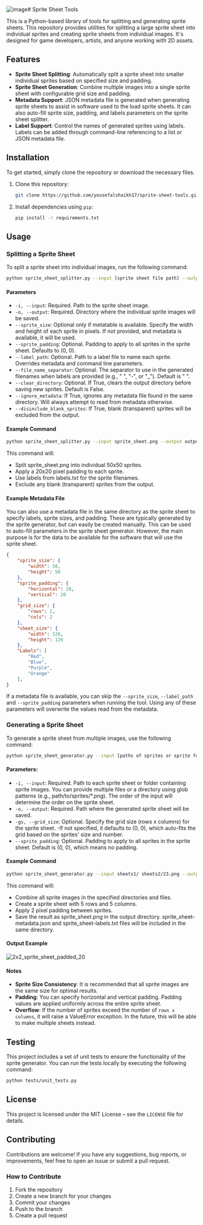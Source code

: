 ![image](https://github.com/user-attachments/assets/721a6e3c-7355-4f09-b001-ff6d623730f0)# Sprite Sheet Tools

This is a Python-based library of tools for splitting and generating sprite sheets. This repository provides utilities for splitting a large sprite sheet into individual sprites and creating sprite sheets from individual images. It's designed for game developers, artists, and anyone working with 2D assets.

## Features

- **Sprite Sheet Splitting**: Automatically split a sprite sheet into smaller individual sprites based on specified size and padding.
- **Sprite Sheet Generation**: Combine multiple images into a single sprite sheet with configurable grid size and padding.
- **Metadata Support**:  JSON metadata file is generated when generating sprite sheets to assist in software used to the load sprite sheets. It can also auto-fill sprite size, padding, and labels parameters on the sprite sheet splitter.
- **Label Support**: Control the names of generated sprites using labels. Labels can be added through command-line referencing to a list or JSON metadata file.

## Installation

To get started, simply clone the repository or download the necessary files.

1. Clone this repository:
   ```bash
   git clone https://github.com/yousefalshaikh17/sprite-sheet-tools.git
   ```
2. Install dependencies using ``pip``:
    ```bash
   pip install -r requirements.txt
   ```


## Usage

### Splitting a Sprite Sheet

To split a sprite sheet into individual images, run the following command:
   ```bash
   python sprite_sheet_splitter.py --input [sprite sheet file path] --output [output folder] --sprite_size ([sprite width], [sprite height])
   ```

   #### Parameters
- `-i, --input`: Required. Path to the sprite sheet image.
- `-o, --output`: Required. Directory where the individual sprite images will be saved.
- `--sprite_size`: Optional only if metatable is available. Specify the width and height of each sprite in pixels. If not provided, and metadata is available, it will be used.
- `--sprite_padding`: Optional. Padding to apply to all sprites in the sprite sheet. Defaults to (0, 0).
- `--label_path`: Optional. Path to a label file to name each sprite. Overrides metadata and command line parameters.
- `--file_name_separator`: Optional. The separator to use in the generated filenames when labels are provided (e.g., " ", "-", or "_"). Default is " ".
- `--clear_directory`: Optional. If True, clears the output directory before saving new sprites. Default is False.
- `--ignore_metadata`: If True, ignores any metadata file found in the same directory. Will always attempt to read from metadata otherwise.
- `--disinclude_blank_sprites`: If True, blank (transparent) sprites will be excluded from the output.

#### Example Command
   ```bash
   python sprite_sheet_splitter.py --input sprite_sheet.png --output output_folder --sprite_size (50,50) --sprite_padding (20,20) --label_path labels.txt --disinclude_blank_sprites --file_name_separator "-"
   ```
This command will:
- Split sprite_sheet.png into individual 50x50 sprites.
- Apply a 20x20 pixel padding to each sprite.
- Use labels from labels.txt for the sprite filenames.
- Exclude any blank (transparent) sprites from the output.

#### Example Metadata File
You can also use a metadata file in the same directory as the sprite sheet to specify labels, sprite sizes, and padding. These are typically generated by the sprite generator, but can easily be created manually. This can be used to auto-fill parameters in the sprite sheet generator. However, the main purpose is for the data to be available for the software that will use the sprite sheet.
```json
{
    "sprite_size": {
        "width": 50,
        "height": 50
    },
    "sprite_padding": {
        "horizontal": 20,
        "vertical": 20
    },
    "grid_size": {
        "rows": 2,
        "cols": 2
    },
    "sheet_size": {
        "width": 120,
        "height": 120
    },
    "Labels": [
        "Red",
        "Blue",
        "Purple",
        "Orange"
    ],
}
```
If a metadata file is available, you can skip the `--sprite_size`, ``--label_path`` and `--sprite_padding` parameters when running the tool. Using any of these parameters will overwrite the values read from the metadata.

### Generating a Sprite Sheet
To generate a sprite sheet from multiple images, use the following command:
   ```bash
   python sprite_sheet_generator.py --input [paths of sprites or sprite folders] --output [output path] --grid_size ([rows], [cols])
   ```

#### Parameters:
- `-i, --input`: Required. Path to each sprite sheet or folder containing sprite images.
You can provide multiple files or a directory using glob patterns (e.g., path/to/sprites/*.png). The order of the input will determine the order on the sprite sheet.
- `-o, --output`: Required. Path where the generated sprite sheet will be saved.
- `-gs, --grid_size`: Optional. Specify the grid size (rows x columns) for the sprite sheet. -If not specified, it defaults to (0, 0), which auto-fits the grid based on the sprites' size and number.
- `--sprite_padding`: Optional. Padding to apply to all sprites in the sprite sheet. Default is (0, 0), which means no padding.

#### Example Command
   ```bash
   python sprite_sheet_generator.py --input sheets1/ sheets2/23.png --output sprite_sheet.png --grid_size (5,5) --sprite_padding (2,2)
   ```
This command will:
- Combine all sprite images in the specified directories and files.
- Create a sprite sheet with 5 rows and 5 columns.
- Apply 2 pixel padding between sprites.
- Save the result as sprite_sheet.png in the output directory. sprite_sheet-metadata.json and sprite_sheet-labels.txt files will be included in the same directory.

#### Output Example
![2x2_sprite_sheet_padded_20](https://github.com/user-attachments/assets/7896c4ce-de18-4619-b8a7-2dd7c5f600e7)


#### Notes
- **Sprite Size Consistency**: It is recommended that all sprite images are the same size for optimal results.
- **Padding**: You can specify horizontal and vertical padding. Padding values are applied uniformly across the entire sprite sheet.
- **Overflow**: If the number of sprites exceed the number of `rows x columns`, it will raise a ValueError exception. In the future, this will be able to make multiple sheets instead.

## Testing
This project includes a set of unit tests to ensure the functionality of the sprite generator. You can run the tests locally by executing the following command:
   ```bash
   python tests/unit_tests.py
   ```

## License

This project is licensed under the MIT License – see the `LICENSE` file for details.

## Contributing

Contributions are welcome! If you have any suggestions, bug reports, or improvements, feel free to open an issue or submit a pull request.

### How to Contribute
 1. Fork the repository
 2. Create a new branch for your changes
 3. Commit your changes
 4. Push to the branch
 5. Create a pull request

